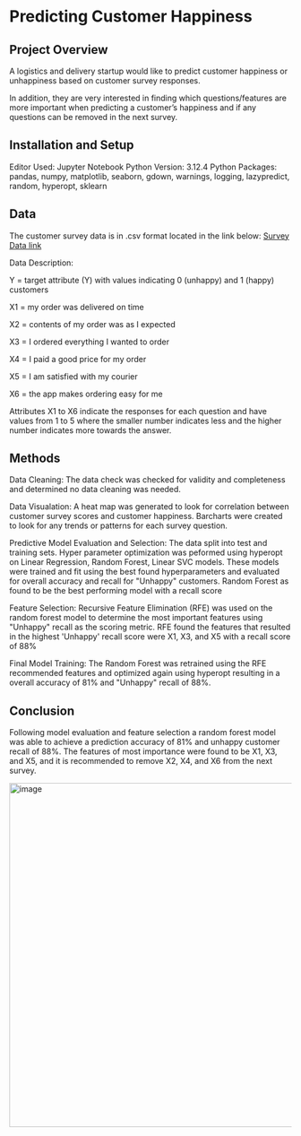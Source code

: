 # Predicting Customer Happiness

## Project Overview
A logistics and delivery startup would like to predict customer happiness or unhappiness based on customer survey responses.  

In addition, they are very interested in finding which questions/features are more important when predicting a customer’s happiness and if any questions can be removed in the next survey.

##  Installation and Setup
Editor Used:  Jupyter Notebook
Python Version:  3.12.4
Python Packages:  pandas, numpy, matplotlib, seaborn, gdown, warnings, logging, lazypredict, random, hyperopt, sklearn

## Data
The customer survey data is in .csv format located in the link below: 
[Survey Data link](https://drive.google.com/open?id=1KWE3J0uU_sFIJnZ74Id3FDBcejELI7FD)

Data Description:

  Y = target attribute (Y) with values indicating 0 (unhappy) and 1 (happy) customers
  
  X1 = my order was delivered on time
  
  X2 = contents of my order was as I expected
  
  X3 = I ordered everything I wanted to order
  
  X4 = I paid a good price for my order
  
  X5 = I am satisfied with my courier
  
  X6 = the app makes ordering easy for me
  

Attributes X1 to X6 indicate the responses for each question and have values from 1 to 5 where the smaller number indicates less and the higher number indicates more towards the answer.

## Methods
Data Cleaning:  The data check was checked for validity and completeness and determined no data cleaning was needed.  

Data Visualation:  A heat map was generated to look for correlation between customer survey scores and customer happiness.  Barcharts were created to look for any trends or patterns for each survey question.

Predictive Model Evaluation and Selection:  The data split into test and training sets.  Hyper parameter optimization was peformed using hyperopt on Linear Regression, Random Forest, Linear SVC models.  These models were trained and fit using the best found hyperparameters and evaluated for overall accuracy and recall for "Unhappy" customers.  Random Forest as found to be the best performing model with a recall score   

Feature Selection:  Recursive Feature Elimination (RFE) was used on the random forest model to determine the most important features using "Unhappy" recall as the scoring metric.  RFE found the features that resulted in the highest 'Unhappy' recall score were X1, X3, and X5 with a recall score of 88% 

Final Model Training:  The Random Forest was retrained using the RFE recommended features and optimized again using hyperopt resulting in a overall accuracy of 81% and "Unhappy" recall of 88%.

## Conclusion
Following model evaluation and feature selection a random forest model was able to achieve a prediction accuracy of 81% and unhappy customer recall of 88%. The features of most importance were found to be X1, X3, and X5, and it is recommended to remove X2, X4, and X6 from the next survey.

<img width="614" alt="image" src="https://github.com/user-attachments/assets/650e40e8-dabd-42de-9e35-71937e0613ca" />


